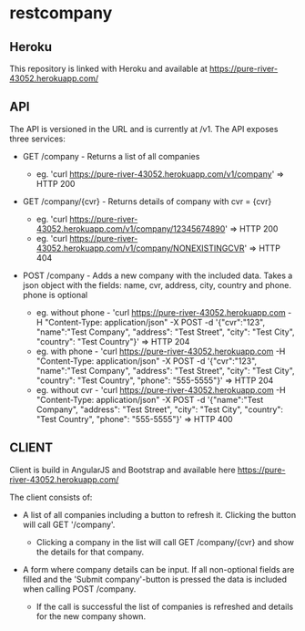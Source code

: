 # restcompany

## Heroku

This repository is linked with Heroku and available at https://pure-river-43052.herokuapp.com/

## API

The API is versioned in the URL and is currently at /v1.
The API exposes three services: 
* GET /company - Returns a list of all companies
	* eg. 'curl https://pure-river-43052.herokuapp.com/v1/company' => HTTP 200

* GET /company/{cvr} - Returns details of company with cvr = {cvr}
	* eg. 'curl https://pure-river-43052.herokuapp.com/v1/company/12345674890' => HTTP 200
	* eg. 'curl https://pure-river-43052.herokuapp.com/v1/company/NONEXISTINGCVR' => HTTP 404

* POST /company - Adds a new company with the included data. Takes a json object with the fields: name, cvr, address, city, country and phone. phone is optional
	* eg. without phone - 'curl https://pure-river-43052.herokuapp.com -H "Content-Type: application/json" -X POST -d '{"cvr":"123", "name":"Test Company", "address": "Test Street", "city": "Test City", "country": "Test Country"}' => HTTP 204
	* eg. with phone - 'curl https://pure-river-43052.herokuapp.com -H "Content-Type: application/json" -X POST -d '{"cvr":"123", "name":"Test Company", "address": "Test Street", "city": "Test City", "country": "Test Country", "phone": "555-5555"}' => HTTP 204
	* eg. without cvr - 'curl https://pure-river-43052.herokuapp.com -H "Content-Type: application/json" -X POST -d '{"name":"Test Company", "address": "Test Street", "city": "Test City", "country": "Test Country", "phone": "555-5555"}' => HTTP 400



## CLIENT
Client is build in AngularJS and Bootstrap and available here https://pure-river-43052.herokuapp.com/

The client consists of:
* A list of all companies including a button to refresh it. Clicking the button will call GET '/company'.
	* Clicking a company in the list will call GET /company/{cvr} and show the details for that company.

* A form where company details can be input. If all non-optional fields are filled and the 'Submit company'-button is pressed the data is included when calling POST /company.
	* If the call is successful the list of companies is refreshed and details for the new company shown.